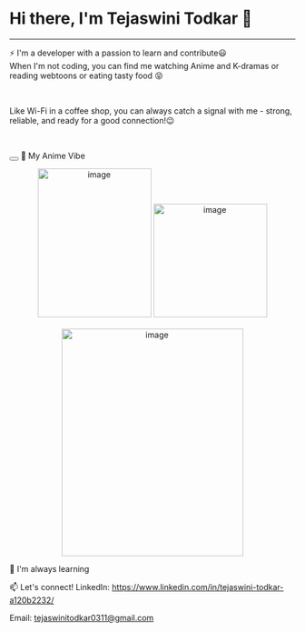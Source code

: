 # Hi there, I'm Tejaswini Todkar 👋

---- 

⚡️ I'm a developer with a passion to learn and contribute😃
<br>
When I'm not coding, you can find me watching Anime and K-dramas or reading webtoons or eating tasty food 😝

<body>
    <br>
    <p>Like Wi-Fi in a coffee shop, you can always catch a signal with me - strong, reliable, and ready for a good connection!😉</p>
    <br>
    <p><span id="profile-view-count"></span></p>
    <button id="increment-button"></button>
</body>
🎨 My Anime Vibe
<p align="center">
<img width="200" height="262" alt="image" src="https://github.com/user-attachments/assets/33e1aea4-451d-4a0d-bbf1-80da37526c83" />

<img width="200" height="200" alt="image" src="https://github.com/user-attachments/assets/c8d3a1e2-1b51-479f-860b-586caeead2df" />

<br>
<br>
<img width="320" height="400" alt="image" src="https://github.com/user-attachments/assets/440ed3e1-6771-4fab-9f50-03e2811b68ae" />

</p>

🌱 I'm always learning

📫 Let's connect!
LinkedIn: https://www.linkedin.com/in/tejaswini-todkar-a120b2232/

Email: tejaswinitodkar0311@gmail.com
